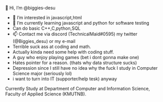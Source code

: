👋 Hi, I’m @biggies-desu
- 👀 I’m interested in javascript,html
- 🌱 I’m currently learning javascript and python for software testing
- Can do basic C++,C,python,SQL
- 📫 Contact me via discord (TechnicalMaid#0595) my twitter (@Biggies_desu) or my e-mail
- Terrible suck ass at coding and math.
- Actually kinda need some help with coding stuff.
- A guy who enjoy playing games (bet i dont gonna make one)
- Hates pointer for a reason. (thats why data structure sucks)
- Depression since I still have no idea why the fuck I study in Computer Science major (seriously lol)
- i want to turn into IT (supporter/help tesk) anyway

Currently Study at Department of Computer and Information Science, Faculty of Applied Science (KMUTNB).

<!---
biggies-desu/biggies-desu is a ✨ special ✨ repository because its `README.md` (this file) appears on your GitHub profile.
You can click the Preview link to take a look at your changes.
--->

